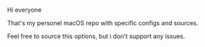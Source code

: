 Hi everyone

That's my personel macOS repo with specific configs and sources.

Feel free to source this options, but i don't support any issues.
